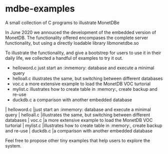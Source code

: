 # mdbe-examples
A small collection of C programs to illustrate MonetDBe

In June 2020 we annouced the development of the embedded version of MonetDB. 
The functionality offered encompases the complete server functionality, but using
a directly loadable library libmonetdbe.so

To illustrate the functionality, and give a bootstrep for users to use it in their
daily life, we collected a handful of examples to try it out.

- helloword.c  just start an :inmemory: database and execute a minimal query
-  helloall.c    illustrates the same, but switching between different databases
-  voc.c a more extensive example to load the MonetDB VOC turtorial
-  mylist.c    illustrates how to create table in :memory:, create backup and re-use
-  duckdb.c  a comparison with another embedded database

| helloword.c  |just start an :inmemory: database and execute a minimal query
|  helloall.c    |illustrates the same, but switching between different databases
|  voc.c |a more extensive example to load the MonetDB VOC turtorial
|  mylist.c    |illustrates how to create table in :memory:, create backup and re-use
|  duckdb.c  |a comparison with another embedded database

Feel free to propose other tiny examples that help users to explore the system.
